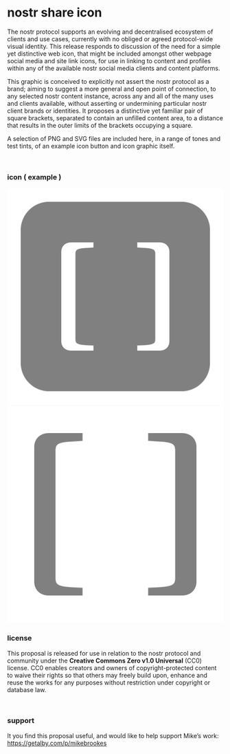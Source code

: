 # nostr share icon

The nostr protocol supports an evolving and decentralised ecosystem of clients and use cases, currently with no obliged or agreed protocol-wide visual identity. This release responds to discussion of the need for a simple yet distinctive web icon, that might be included amongst other webpage social media and site link icons, for use in linking to content and profiles within any of the available nostr social media clients and content platforms.

This graphic is conceived to explicitly not assert the nostr protocol as a brand; aiming to suggest a more general and open point of connection, to any selected nostr content instance, across any and all of the many uses and clients available, without asserting or undermining particular nostr client brands or identities. It proposes a distinctive yet familiar pair of square brackets, separated to contain an unfilled content area, to a distance that results in the outer limits of the brackets occupying a square.

A selection of PNG and SVG files are included here, in a range of tones and test tints, of an example icon button and icon graphic itself.

</br>

### icon ( example )

![nostr icon base grey](/PNG/nostr_button_grey_1024px.png)  ![nostr icon grafic grey](/PNG/nostr_icon_grey_1024px.png)


### license
This proposal is released for use in relation to the nostr protocol and community under the **Creative Commons Zero v1.0 Universal** (CC0) license.
CC0 enables creators and owners of copyright-protected content to waive their rights so that others may freely build upon, enhance and reuse the works for any purposes without restriction under copyright or database law.

</br>

### support

It you find this proposal useful, and would like to help support Mike’s work: https://getalby.com/p/mikebrookes

</br>
